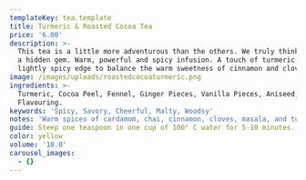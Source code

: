 ```yaml
---
templateKey: tea.template
title: Turmeric & Roasted Cocoa Tea
price: '6.00'
description: >-
  This tea is a little more adventurous than the others. We truly think this is
  a hidden gem. Warm, powerful and spicy infusion. A touch of turmeric adds a
  lightly spicy edge to balance the warm sweetness of cinnamon and cloves.
image: /images/uploads/roastedcocoaturmeric.png
ingredients: >-
  Turmeric, Cocoa Peel, Fennel, Ginger Pieces, Vanilla Pieces, Aniseed, Natural
  Flavouring.
keywords: 'Spicy, Savory, Cheerful, Malty, Woodsy'
notes: 'Warm spices of cardamom, chai, cinnamon, cloves, masala, and turmeric.'
guide: Steep one teaspoon in one cup of 100° C water for 5-10 minutes.
color: yellow
volume: '10.0'
carousel_images:
  - {}
---
```


